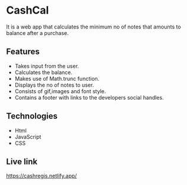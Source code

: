 # CashCal
It is a web app that calculates the minimum no of notes that amounts to balance after a purchase.

## Features
* Takes input from the user.
* Calculates the balance.
* Makes use of Math.trunc function.
* Displays the no of notes to user.
* Consists of gif,images and font style.
* Contains a footer with links to the developers social handles.

## Technologies
* Html
* JavaScript
* CSS

## Live link
https://cashregis.netlify.app/
